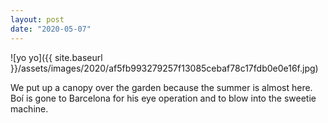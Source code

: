 ```yaml
---
layout: post
date: "2020-05-07"
---
```


![yo yo]({{ site.baseurl }}/assets/images/2020/af5fb993279257f13085cebaf78c17fdb0e0e16f.jpg)

We put up a canopy over the garden because the summer is almost here. Boí is gone to Barcelona for his eye operation and to blow into the sweetie machine.
